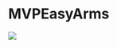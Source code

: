 # MVPEasyArms
[![](https://jitpack.io/v/Redoteam/MVPEasyArms.svg)](https://jitpack.io/#Redoteam/MVPEasyArms)
